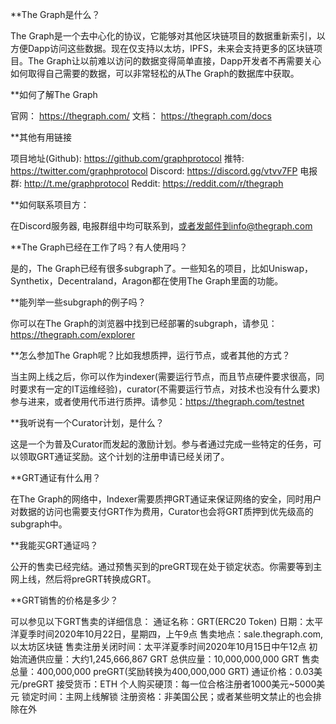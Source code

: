 **The Graph是什么？

The Graph是一个去中心化的协议，它能够对其他区块链项目的数据重新索引，以方便Dapp访问这些数据。现在仅支持以太坊，IPFS，未来会支持更多的区块链项目。The Graph让以前难以访问的数据变得简单直接，Dapp开发者不再需要关心如何取得自己需要的数据，可以非常轻松的从The Graph的数据库中获取。

**如何了解The Graph

官网： https://thegraph.com/
文档： https://thegraph.com/docs

**其他有用链接

项目地址(Github): https://github.com/graphprotocol
推特: https://twitter.com/graphprotocol
Discord: https://discord.gg/vtvv7FP
电报群: http://t.me/graphprotocol
Reddit: https://reddit.com/r/thegraph

**如何联系项目方：

在Discord服务器, 电报群组中均可联系到，或者发邮件到info@thegraph.com

**The Graph已经在工作了吗？有人使用吗？

是的，The Graph已经有很多subgraph了。一些知名的项目，比如Uniswap，Synthetix，Decentraland，Aragon都在使用The Graph里面的功能。

**能列举一些subgraph的例子吗？

你可以在The Graph的浏览器中找到已经部署的subgraph，请参见：https://thegraph.com/explorer

**怎么参加The Graph呢？比如我想质押，运行节点，或者其他的方式？

当主网上线之后，你可以作为indexer(需要运行节点，而且节点硬件要求很高，同时要求有一定的IT运维经验)，curator(不需要运行节点，对技术也没有什么要求)参与进来，或者使用代币进行质押。请参见：https://thegraph.com/testnet

**我听说有一个Curator计划，是什么？

这是一个为普及Curator而发起的激励计划。参与者通过完成一些特定的任务，可以领取GRT通证奖励。这个计划的注册申请已经关闭了。

**GRT通证有什么用？

在The Graph的网络中，Indexer需要质押GRT通证来保证网络的安全，同时用户对数据的访问也需要支付GRT作为费用，Curator也会将GRT质押到优先级高的subgraph中。

**我能买GRT通证吗？

公开的售卖已经完结。通过预售买到的preGRT现在处于锁定状态。你需要等到主网上线，然后将preGRT转换成GRT。

**GRT销售的价格是多少？

可以参见以下GRT售卖的详细信息：
通证名称：GRT(ERC20 Token)
日期：太平洋夏季时间2020年10月22日，星期四，上午9点
售卖地点：sale.thegraph.com, 以太坊区块链
售卖注册关闭时间：太平洋夏季时间2020年10月15日中午12点
初始流通供应量：大约1,245,666,867 GRT
总供应量：10,000,000,000 GRT
售卖总量：400,000,000 preGRT(奖励转换为400,000,000 GRT)
通证价格：0.03美元/preGRT
接受货币：ETH
个人购买硬顶：每一位合格注册者1000美元~5000美元
锁定时间：主网上线解锁
注册资格：非美国公民；或者某些明文禁止的也会排除在外
